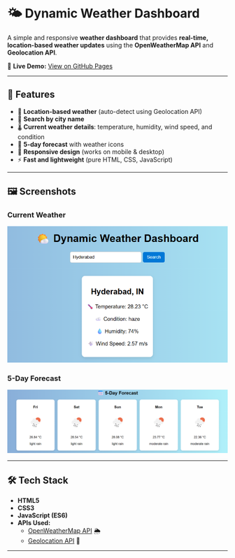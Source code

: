 # 🌤️ Dynamic Weather Dashboard

A simple and responsive **weather dashboard** that provides **real-time, location-based weather updates** using the **OpenWeatherMap API** and **Geolocation API**.  

🔗 **Live Demo:** [View on GitHub Pages](https://codewithganeshhh.github.io/Dynamic-Weather-Dashboard/)  

---

## 🚀 Features
- 📍 **Location-based weather** (auto-detect using Geolocation API)  
- 🔎 **Search by city name**  
- 🌡️ **Current weather details**: temperature, humidity, wind speed, and condition  
- 📅 **5-day forecast** with weather icons  
- 📱 **Responsive design** (works on mobile & desktop)  
- ⚡ **Fast and lightweight** (pure HTML, CSS, JavaScript)  

---

## 🖼️ Screenshots

### Current Weather
![Current Weather Screenshot](Img/main.png)

### 5-Day Forecast
![5-Day Forecast Screenshot](Img/5days.png)

---

## 🛠️ Tech Stack
- **HTML5**  
- **CSS3**  
- **JavaScript (ES6)**  
- **APIs Used:**  
  - [OpenWeatherMap API](https://openweathermap.org/api) 🌦️  
  - [Geolocation API](https://developer.mozilla.org/en-US/docs/Web/API/Geolocation_API) 📍  

---

